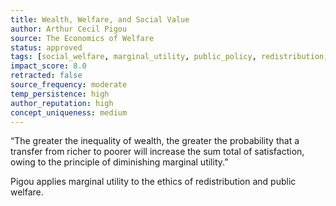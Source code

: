 ```yaml
---
title: Wealth, Welfare, and Social Value  
author: Arthur Cecil Pigou  
source: The Economics of Welfare  
status: approved  
tags: [social_welfare, marginal_utility, public_policy, redistribution, utilitarianism]  
impact_score: 8.0  
retracted: false  
source_frequency: moderate  
temp_persistence: high  
author_reputation: high  
concept_uniqueness: medium  
---
```


“The greater the inequality of wealth, the greater the probability that a transfer from richer to poorer will increase the sum total of satisfaction, owing to the principle of diminishing marginal utility.”

Pigou applies marginal utility to the ethics of redistribution and public welfare.